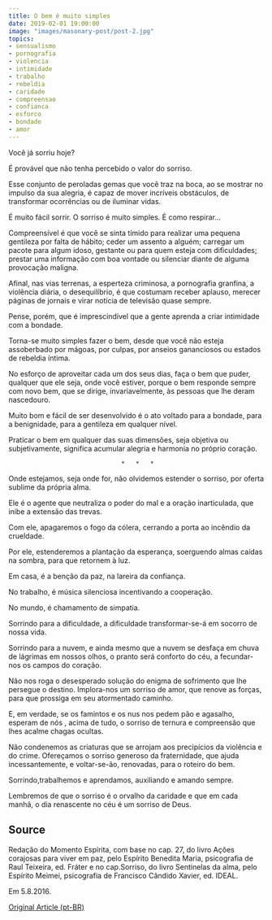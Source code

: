 ```yaml
---
title: O bem é muito simples
date: 2019-02-01 19:00:00
image: "images/masonary-post/post-2.jpg"
topics: 
- sensualismo
- pornografia
- violencia
- intimidade
- trabalho
- rebeldia
- caridade
- compreensao
- confianca
- esforco
- bondade
- amor
---
```


Você já sorriu hoje?

É provável que não tenha percebido o valor do sorriso.

Esse conjunto de peroladas gemas que você traz na boca, ao se mostrar no
impulso da sua alegria, é capaz de mover incríveis obstáculos, de transformar
ocorrências ou de iluminar vidas.

É muito fácil sorrir. O sorriso é muito simples. É como respirar...

Compreensível é que você se sinta tímido para realizar uma pequena gentileza
por falta de hábito; ceder um assento a alguém; carregar um pacote para algum
idoso, gestante ou para quem esteja com dificuldades; prestar uma informação
com boa vontade ou silenciar diante de alguma provocação maligna.

Afinal, nas vias terrenas, a esperteza criminosa, a pornografia granfina, a
violência diária, o desequilíbrio, é que costumam receber aplauso, merecer
páginas de jornais e virar notícia de televisão quase sempre.

Pense, porém, que é imprescindível que a gente aprenda a criar intimidade com a
bondade.

Torna-se muito simples fazer o bem, desde que você não esteja assoberbado por
mágoas, por culpas, por anseios gananciosos ou estados de rebeldia íntima.

No esforço de aproveitar cada um dos seus dias, faça o bem que puder, qualquer
que ele seja, onde você estiver, porque o bem responde sempre com novo bem, que
se dirige, invariavelmente, às pessoas que lhe deram nascedouro.

Muito bom e fácil de ser desenvolvido é o ato voltado para a bondade, para a
benignidade, para a gentileza em qualquer nível.

Praticar o bem em qualquer das suas dimensões, seja objetiva ou subjetivamente,
significa acumular alegria e harmonia no próprio coração.

                                   *   *   *

Onde estejamos, seja onde for, não olvidemos estender o sorriso, por oferta
sublime da própria alma.

Ele é o agente que neutraliza o poder do mal e a oração inarticulada, que inibe
a extensão das trevas.

Com ele, apagaremos o fogo da cólera, cerrando a porta ao incêndio da
crueldade.

Por ele, estenderemos a plantação da esperança, soerguendo almas caídas na
sombra, para que retornem à luz.

Em casa, é a benção da paz, na lareira da confiança.

No trabalho, é música silenciosa incentivando a cooperação.

No mundo, é chamamento de simpatia.

Sorrindo para a dificuldade, a dificuldade transformar-se-á em socorro de nossa
vida.

Sorrindo para a nuvem, e ainda mesmo que a nuvem se desfaça em chuva de
lágrimas em nossos olhos, o pranto será conforto do céu, a fecundar-nos os
campos do coração.

Não nos roga o desesperado solução do enigma de sofrimento que lhe persegue o
destino. Implora-nos um sorriso de amor, que renove as forças, para que
prossiga em seu atormentado caminho.

E, em verdade, se os famintos e os nus nos pedem pão e agasalho, esperam de nós
, acima de tudo, o sorriso de ternura e compreensão que lhes acalme chagas
ocultas.

Não condenemos as criaturas que se arrojam aos precipícios da violência e do
crime. Ofereçamos o sorriso generoso da fraternidade, que ajuda
incessantemente, e voltar-se-ão, renovadas, para o roteiro do bem.

Sorrindo,trabalhemos e aprendamos, auxiliando e amando sempre.

Lembremos de que o sorriso é o orvalho da caridade e que em cada manhã, o dia
renascente no céu é um sorriso de Deus.

## Source
Redação do Momento Espírita, com base no cap. 27,
do livro Ações corajosas para viver em paz, pelo Espírito
Benedita Maria, psicografia de Raul Teixeira, ed. Fráter e no
cap.Sorriso, do livro Sentinelas da alma, pelo Espírito Meimei,
psicografia de Francisco Cândido Xavier, ed. IDEAL.

Em 5.8.2016.

[Original Article (pt-BR)](http://momento.com.br/pt/ler_texto.php?id=4861)
